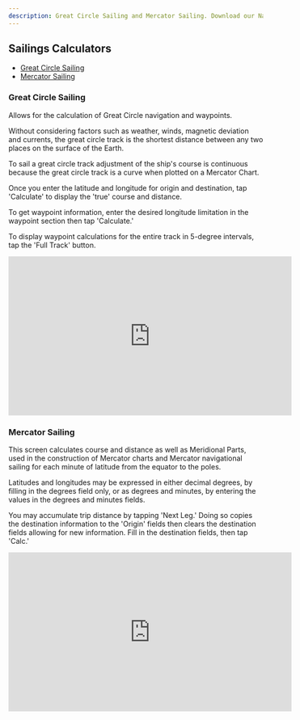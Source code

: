 ```yaml
---
description: Great Circle Sailing and Mercator Sailing. Download our Nautical Calculator app for accurate and efficient sailing computations.
---
```

## Sailings Calculators
* [Great Circle Sailing](#great-circle-sailing)
* [Mercator Sailing](#mercator-sailing)

### Great Circle Sailing
Allows for the calculation of Great Circle navigation and waypoints.

Without considering factors such as weather, winds, magnetic deviation and currents, the great circle track is the shortest distance between any two places on the surface of the Earth.

To sail a great circle track adjustment of the ship's course is continuous because the great circle track is a curve when plotted on a Mercator Chart.

Once you enter the latitude and longitude for origin and destination, tap 'Calculate' to display the 'true' course and distance.

To get waypoint information, enter the desired longitude limitation in the waypoint section then tap 'Calculate.'

To display waypoint calculations for the entire track in 5-degree intervals, tap the 'Full Track' button.

<iframe width="560" height="315" src="https://www.youtube.com/embed/L4_uaKiajoI" title="YouTube video player" frameborder="0" allow="accelerometer; autoplay; clipboard-write; encrypted-media; gyroscope; picture-in-picture" allowfullscreen></iframe>

### Mercator Sailing
This screen calculates course and distance as well as Meridional Parts, used in the construction of Mercator charts and Mercator navigational sailing for each minute of latitude from the equator to the poles.

Latitudes and longitudes may be expressed in either decimal degrees, by filling in the degrees field only, or as degrees and minutes, by entering the values in the degrees and minutes fields.

You may accumulate trip distance by tapping 'Next Leg.' Doing so copies the destination information to the 'Origin' fields then clears the destination fields allowing for new information. Fill in the destination fields, then tap 'Calc.'

<iframe width="560" height="315" src="https://www.youtube.com/embed/63zdbKrL4EY" title="YouTube video player" frameborder="0" allow="accelerometer; autoplay; clipboard-write; encrypted-media; gyroscope; picture-in-picture" allowfullscreen></iframe>
